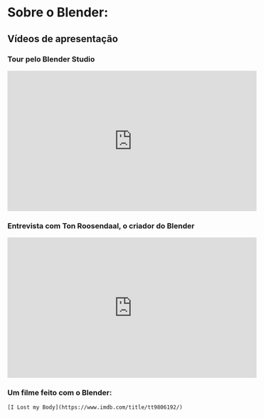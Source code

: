 # Sobre o Blender:

## Vídeos de apresentação

### Tour pelo Blender Studio

<iframe width="560" height="315" src="https://www.youtube.com/embed/mf2uAJepT44" frameborder="0" allow="accelerometer; autoplay; clipboard-write; encrypted-media; gyroscope; picture-in-picture" allowfullscreen></iframe>

### Entrevista com  Ton Roosendaal, o criador do Blender

<iframe width="560" height="315" src="https://www.youtube.com/embed/qJEWOTZnFeg" frameborder="0" allow="accelerometer; autoplay; clipboard-write; encrypted-media; gyroscope; picture-in-picture" allowfullscreen></iframe>


### Um filme feito com o Blender:

    [I Lost my Body](https://www.imdb.com/title/tt9806192/)



